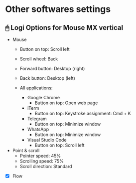 # Other softwares settings

## 🖱 Logi Options for Mouse MX vertical

- Mouse
  - Button on top: Scroll left
  - Scroll wheel: Back
  - Forward button: Desktop (right)
  - Back button: Desktop (left)

  - All applications:
    - Google Chrome
      - Button on top: Open web page
    - iTerm
      - Button on top: Keystroke assignment: Cmd + K
    - Telegram
      - Button on top: Minimize window
    - WhatsApp
      - Button on top: Minimize window
    - Visual Studio Code
      - Button on top: Scroll left
- Point & scroll
  - Pointer speed: 45%
  - Scrolling speed: 75%
  - Scroll direction: Standard
- [x] Flow